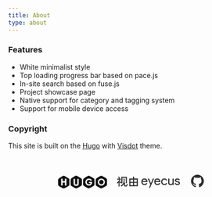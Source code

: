 ```yaml
---
title: About
type: about
---
```

### Features

- White minimalist style
- Top loading progress bar based on pace.js
- In-site search based on fuse.js
- Project showcase page
- Native support for category and tagging system
- Support for mobile device access

### Copyright
This site is built on the [Hugo](https://gohugo.io) with [Visdot](https://github.com/leejiawang/hugo-theme-visdot) theme.

<div align="center" style="padding-top: 35px;">
<span style="margin-right: 8px; margin-left: 8px;">
<svg version="1.1" id="Layer_1" xmlns="http://www.w3.org/2000/svg" xmlns:xlink="http://www.w3.org/1999/xlink" x="0px" y="0px" width="100px" viewBox="0 0 1000 261" enable-background="new 0 0 1000 261" xml:space="preserve"> <image id="image0" width="1000" height="261" x="0" y="0" href="data:image/png;base64,iVBORw0KGgoAAAANSUhEUgAAA+gAAAEFCAQAAADa7wUaAAAABGdBTUEAALGPC/xhBQAAAAJiS0dE
AP+Hj8y/AAAAB3RJTUUH4wsIFzIPisYmZwAAMDlJREFUeNrtnX+MXNd137+mxX+IAlwcpJCLLOQh
JnHJCqyHKCQLTNwdEtIfUyjWriUYEuTSw7jUP7VAUrIhx1W1WkG1raYSSdAFAgsK13IEC4KUXaoC
BoEJaTZuCMpEoXEJl6qLAdfKGokB43aJBvqHMNI/Zpec3Z3dnbk/z33v+wkC/5Dvm/P2vXe/555z
7rmf+EcQUhykjhrGMAFgDLWb/3UbwDJ+hkV0TCe1jYQQEoJPUNBJEZBJTKDeJ+Fb0cZ5tCnsRUZW
3bkaxgB0sAxg0SymtouQkBRQ0PvWaEB95b9cRgera7RF005tI/GHTOIBTGJs5IGLmMcZTvFFQiqo
47Oo3fzuN7KIDn6GNueAIiNjqKGCCoDP9s0MC+gpQYEduwIJ+ohrtAV+1LkjY2jiOCpOF2njB2Y2
9Z0QV2QSE5gc6V2Yx3nMm+XUlhN/SA11TKA2xHvQRgcLaBft+RdC0GUSX8GkxcBlzOMHlPUckTGc
wHGLdfkgFjFDUc8VqeD4iFLezzx+YOZT3wNxxTpO18Z5zBZH1jMXdKmg6TytL+JMkR5pGZBnvYn5
Kos4StcuN6SOr6DpfBk6dBkjFRxH03E2KIxbl7GgSwXTHj7mHss4g9MU9RyQOs45htk3Yx4ni5td
KxpSwbktcuWjQlHPEKlj2ts7sIiZ/FMwmQq6jOGUNzFfhaKuniDPfS0zfAf0I2OYxgnvl+3gJKM0
ueBVzFdZxow5nfrOXMhS0OUEpj0HXFehn64YaeJUoOfezyJOFiP8VlSCvgdtHGWURjtSwSmrqqlh
yPr7z07QpYZzQ1ay29LGSe5R1obUcMq7P745fAeUEuU9OI0ZRmn0Iv4raNaT7feflaAHCrQNYhYn
+UlrQcZwAtPRf5bTujIiJFxWyT70WlQCVtCsJ0sNyEjQZRKnIj1KAFjGGfNs6nsm0Z97P5zWFREw
0TYY7ntQRtBA+yAy1IBMBN1zReuw8JNOTPRPeCMslFKA1HEqcKJtMMyoq0HCB9oHkVlGPQtBlzSP
sgc/6WRIyufezyxm+A6kImKgfTBMvSQnYqB9EBll1NULeuJH2YNbmaKTbE02mAyDb8UgeqB9EEy9
JCRRdHY9mWTUVQt6ct/8Fss4ye1ssYhY/DgKTMBERoUzv0pmoddikKgcdjBZOPWKBV2Fb94Ps6lR
iLTb3A4mYCKhoHpiIxmFXotAwnLYzVDv1ikV9Mi7joeH2dSgKAmvbQ0TMMERLdUTG8kk9Jo7imcC
1W6dQkFXGnBdJYvAS46oCq9tDRMwAVEVaB8EZ4DAZDATqHXr1Am6wjDLRtQHXvJD/TS+HtV+eq6o
DLQPgjNAMLJQALVunSpBVxxm2QgndG/IGM5lMY2vR62fniNeT7iPAWcA72SlACrLZBUJuujNm20G
d6h6QF3x4yhwQ5MnMlmXrYc1Nd7IINA+CGVlskoEPbuA6yqc0J2IcNROeBT66XmR2bpsLTx02QvS
xHSWCgCoWtgpEHRFu83t4HY2K5QXP47GPE5q8tPzIdN12Vp46LITavc0DY+ahV1yQc864HoLTugj
IpM4V4Dnfguu1CzINNA+iDZm6NaPToHcehWRuqSCXgDPrB/uTx6SrEOsW8Ha5xEo2NcPMKM+Mqqb
SNmQPKOeTNALEWpbD0NvQyDPFu6595P8k86BAq3L1sI4zdAU0KHrkTSjnkjQCxRqWw83s2xBtsWP
o6GoSEYjhVuXrYVu/bYU1qHrkTCjnkDQs2keYQ/3Jw8g++LHUWAvuU0o7LpsLSyU3YKCO3Q9EmXU
owu65Lfb3AalfYTSUZDix1HgpL6Ogq/L1sNC2QGUxKHrkSD9FlXQlZ1xHRoVVY8aKNVHvBbGam5S
QpeOhbJrKJlD1yNy+i2aoJcq4HqL0pdIlfIj7oexGpTOle+HyZcVSunQAZEz6pEEvRRZk80osZde
4OLHUSh1rKakrnw/pU++lNih6xFtBogg6CUOuK5SSi+9BMWPo1DSWE1p12XrKW1GnQ7dClFmgMCC
Xsjd5naUzEuXchQ/jkbJYjWlX5etp4TbGenQrSH4GxBU0BlwXUdJOklxIt+U0uxRZnxmIGp6fseA
88AAAr8BwQSdH/RACl8ixQDbtpSg9ZAwPrM5paio4DywBQHfgECCLvygN6fAHb9LXfw4CgUOvpak
G6AbBa+oYKB9WwK9AQEEnYGWISjgKo3FjyNRyOAr43IjUFCnjvP/0AR4AzwLeul3HY9CgT5oFj9a
UbBCSWFcbjQK59RJBdMMtI+A9zfAq6Az4DoiBfmgGWR1oCDbmVgAa0mBEnBCh84Grxl1b4Je2DOu
Q5P5Ko1BVmeyL5Tkt+9IARJwdOqd8JZR9yLoDLg6ku0qjcUvnsh2ncZv3xMZd/2nU+8FLylYD4JO
38wL2TUdYfGLZzKsfGag3SOZRmqEgXZfeEjBOgo6fTOPZNR0hMWPgcioUJKB9gBkFqnhYs47jhl1
J0FnwNU7WWTTZBLn+NwDkUXffzp0AcliDuBiLiAOsTprQWfANRiqs2lcl0WgjRnNhZLczRIc9U2i
hYH2sFjG6qwEnf55YNRm0+RZFkBFQqlbR4cuEss4o7WqhoH2KFhl1C0Enf55FNR1fJYazjEmExGF
XQqYZIuKwqoaBtqjMrIKjCjo9M+joqjuWbg2T4Eit07GcI5TeXRUpV/o0CVgJBUYQdC54zQJCraz
yRjm6MYlQ0WXAqlhjmHWRKjIqNOhS8jQGfWhBZ15k2QkrnvmVK6AxG4d02yJSZ5R5yyQmCETcEMK
upxiEVxSkjWIlTrmOJUrIOEOZTmBU6lvnyR9A+jQaaCDo9ttaBxC0FkMpYQETUekiXOpb5vcJEnl
u5zj+VlqmMfRBG8A62f0cHLrdfq2gs4mIopYxFTMlhOUc3VEfgMo5+rgG1B2tnTqdmw9VpoMuCqi
gg/kRKwfo5wrpIL3pBnv5ziZq4NvQNmZxHsyttk/3HKFzsy5SmbN0fA/IpOYS32jZBOOximS5Pev
llhvAOVcJ8s4NDhOs4Wg82GqJXgmTWp4j5EZxUSY0BmhUU2MN4AKoJdNJH1TQad3rpoODoWTdBnD
Ncq5cgJP6FLHe6lv0RvdDf9NNbVJHgj9BhTFoWut+8+N1AZ5YhkHNnYn2ETQC/Mwi0vbHAp1afmA
uxoyYCrcJiap4INsXbougGv4CB0YXMNHAGCW1tzdOABgAsAe7MF+CPKU+ICSnmnKrQXgOq7iH3AV
wPsAgP9nbvTdlwAAfhfjAO7CbuxDvhI/YFk3UNAzfZhlI1AunbGZTNg0j+ZOhi5dF0Cn939r5Xuo
+x1HDTVMYA/ykvYDYd6AzBy6FoAlfIireN+Yke91J/ZiH/biHuQn7RuWdQMEPWL+9En80nLk53E8
qGVn8BPLkZ/Gi0Et62fG/5lshQq1Fp1AiZesXLreevxtvGt+7uXe78QUJrAnE1lfxIEgb0AuDl0L
1/EuLpkrXu5a8Dncm9mafZ0GbBB0GcN70R7mp8yv7QbKg3gzqGUPmbcsLbsdfx/UsrUc8ts/jtnz
zDhtTvq+ZDYuXW9NPmve8X9p2YXDaKIG/ev1eTPl/e5zcOhaWMIFXBh9RT7E/e/HfbgXucj6Gg3Y
KOgxHyYF3ZVl7PHpoWfxKZN+/Lt0H2TQs7uLazgTQsrX/TXux3H1q3XPtRTqHbreqvytEFK+5u+w
H03sy0DU10Rp1gl65IdJQXfHo4eu/lMmG1k0e3xeTr1L1wUwi9nR8+S2yDiaaELvWt2rU6/coWth
CWf9BNiH+mvsRBOHsVu5rPeF3dcIevSHSUH3gTcPPZvMGenn5DCnMA2H1PBB6tvZgi4MzpjXUvy0
PIrjEKWi7jHxInr7trdwCd8LvS4fhDQwhXHVor5ndQPbWkGP/TAp6D7wtEaLvlVxn/nQys69uBrU
rm+Z79gNlGHPIvaLxxWavKf23PuEYr6KHMSM0gD8Hj/npUsF11LfykBauIDZFGK+iuzH44pF/eaO
p75e7lJR65uRrajIs16uw6efJ2O++nnJpFI57+Iyps3daeUcMBfNfTiCywMa1aTG17ercQ5oYRpf
Ni+llHPAXDGP4Sxe39CmRgdNqfT+Tf/hLBofJhmG45s36x8WaSrOnJGt8bWFU+Op5110cSa9mK9i
Lpq7Ma1O1JvuMwAgdXWtXlt4GV82z6UV81VMyzyCWbRUivqKet8UdKmoe5hkWMY8FDLRncuXiky6
X0SlS9fFgvk9cza1GWsxr5m7MadM0k94uIauOaCF13HWPKZDzFcxb5h/g0sKJX3Fpbu1Qtf1MMlo
fMVtuEwqnMzJ8Dg+fwD+1vm+6OIyHjBfTW3GYMw3UMcFRaLu/AZITVXCpYVL5hGjTzgBmOfwlMLg
exO4Kehcn2eO6xpN22RORmPSNeQqdWU7HLqYM3f76f4WBrNk7sMZNZJekZrjFfTMAS28jufNc6nN
2BxzxTyibp3+FeDWCl3PwyR2OHjoUlHlmxMbJh3H+1jj++MyjphvpDZie8xZRet0pyco3kornWnh
qnnEXExtxnaY5/A8Xk9tRR81qd0S9GZqa4gjLmu0ZmrjiTMTLoMVTedAF2+hrn9C72GWzH1K8umT
TqObqc1foYVZ82RqI4bDXMQRvKRonV5fEXSZZP/uAjBpPVLX6ozYUHca3Uxt/k26mDUPmY9TmzEK
5hs4oUDSK6tbl6zQEaN9HU+ZN1IbMTzmhnkSF9RI+gOrK/QHUltCPGC5RpMaC+IKgNt0rsWl6+KE
eT61EaNj3kFdwVa2uu1AFXNACy/jSLy2rr4wL+GsEkmvA7cBcM+/EQ3UI48juqhg0W6gVJQUxF3G
iVxC7esxS7hb3kTaju8V65HpHboWruYSal+PackSVJzNJvUdgNQZcC8Etms0xmeKQd165GRq0wEA
l/PJnA/GPISFpKt0+zqKekKrAaCFC7nKOQCYK3hARYFcZQfSP0zii5rVqHpqs0liNLh0l1HPK3M+
CPNVzCaU9IrdsOQRmhbmzEtJLXDG3MARBZJe2QHH+liiiNroQ6Se2mjiiXzXZwWRcwAwzyeU9Irl
uHoie3u0MGdeTmqBF1RI+gRX6EXisxZj6qmNJmlR4NIVRs6BxJJuR8olXUHkHNAh6Tuc+wsRPYxZ
jLFxAkiRqCf+/ULJOZBS0i1n83oKWwEUSs4BBZJe2aGkvpX4YMxiTCW10SQxaV26Lr5YLDkHEkr6
2OhDZCzZHNDChSLJOZBc0is7OKEXiFqkMaRI1BL+dhdHzFLqP0AIzPOJK96Hp5bod1u4mnsp3CDM
DXw73b70HQy5lhmnZiSkGFSS/XIXZ/LeqLYV5qvoZCHptUS/u5TzRrWtMFfwVCpJ38E96KWmktoA
kpaEJXFdLGg76dwv5iGoOst7E8aS/Orr+Pexfkp2ygqxftFcwVwaSb8txY8SQpQwluyXr4U961zG
UcNuHN7wDzowuI4OTITcfR3/M2nvuGFIEaNt4dvmRrjLi2AvxrEX4xgHsNrFrbWi6JcAXMbPzUfh
LDAvy14k6B53G3Oopaae2gCSmFqi3+2GamcjuzCFw5jAdm1YuwJ0cA0L6ITK45uP5QROK5f0sei/
2MJsmJ7tshN34V7cg8FS2ljzry0BlnAZfxVG2M2T8qMQ192a2xhyJ4REpovpEOtjeRRN7BlSQKsr
//91dAWYw4J5x79F5h2ZwJRySY/N1RAnqkkDUxgfYU3c+18eQ0uAC3gzgKw/hd2x1+gMuRNSZj6d
4De7WDCv+b2kjOM4pmB3OEpP1qfkNDp4yXeZnvmG1FQLej3y772Ob/q9oAiauBe2Ae4GgAbulet4
1XjNe5uPZNbaKkso6ISUmUqC3zR+s+cyjhlMOItmb8VeE4O3PR/hehR/6/V6OdPCWZ/Zc7kDx7HP
g2g2AOyWx/02ujFvyL3+rjYMFHRCSEy6eM7n5eQVD2J+iyqqEGli1qOo3+HzfrOmhUv+IiAi+Bru
8bgCbgCATOGsx5X6N0dKAzhDQSekGIylNmBIOv5y1fIoZuD/DPIqgKZ8AWd8JAbkaTQ925cxxpsz
J8cwFUAqe6J+BE/5yakbEzfsTkEnpBjUUhswFF2c8HMh2YVXES47XUUVMzKFI27Fe57jB3nTgqe+
A3IHXghYcNYLv1/w08fOvCFTgewcAAWdEBKLLmb9bBGT+yNsB6uiipqcsI8oyJsBXY78WPITyg60
Nl9LA5C7PK3Tvx2v2n1HnJ8hhBAYP5lpeTra7u4qTsvTVjbukp9Szvvwsj6XnfJiBDkHgAYexp+J
h18yV3A1gr0AuEInhMSiizM+LhN53VtFU2rmoRFtPIhXKeZruOTeTEYE/xUPR7S5Acg+D6H3/+Sl
En8IuEInhMTBeCkyix/GrqImb45k4+OU83W08D3XS8h+/EVUOQd6O9RfdL2IMbgUx1wKOiEkBh7W
58nC2CNJujyN45TzdVwyjgfVyH68EL83OoAG9rlLOr4X57AWCjohJAY+1udt3JVIKoeWdHkTTcr5
OpzX58nkHPAi6bHW6BR0Qkh4unjb9RLyJqIdgDmAKmryyjYWshBuMI7r86RyDvhZpUdZo1PQCSER
cK1vV7AFrIoJeXwLC+9MGEHQTAtzLsNlZ2I5B3qS/ozLBYyJUetOQSeEhGfBbbg8nVzOAaCK43Jw
Ewvvx3ncldpAlSw51re/mlzOAaCBe+SY0xVmw6/RKeiEkNB08YrLcDmoJi9dxemBFsbbGZ8bruvz
F7E79S2s0MCU7Lcfbq7gemgTKeiEkNAYxyM5NImlbMyksxBuK1z6w8mXYu3gHooGviU7HcbPhV6j
U9AJIaH5octgeSVpMdx6qpiQ+/us26Ugu6+ZC/ZDRdBUJOcA8DC+az/YvBHaPAo6ISQsTgF3uV/d
8SZV3CyPknG08aAy+zTRwo8dRn9XmZwDwD6ndrCBC+Mo6ISQsFxzOrHsGYVyKb3+7nIQbRbCbcl1
+4I4+RLGU5s/gAaOOIx+K2zQnYJOCAmLww50eVpVuH2VKpoyzgavQ/Cuw1ht4fZVdssTtkMda0m2
hYezEEJC0nWc1HVKZhV/m9qEDGjZ90dz2/UdlAYgs9atcq6GdFO4QieEBMX83Hak3cGlRA+2AXcR
3KN0fQ4ADXzNeqxDkeD25LtCv5zaAELIELjsQta6PifDYd+//GuK5RwA7hGxXKNfQCvcvWUq6OYt
vJXaBkLIEFj3iNuqzSrJAvtl1z2pTd+GBpqwOifd3JCA7WUYcieEhKOLjvXYf8v1eda08L7dQMcW
q3G413pkwOgyBZ0QEhCzZDdODqqsbycjYF04dlh5wB0AIF+yHBhwLzoFnRASDvtDWaa4Ps8cywy6
7FfTvX0rGtZr9PfD7UWnoBNCwtGxHjmV2nTiyIeW4+7LYX0OYNyur7vb2fBbQ0EnhITjmt0wuTO1
4cQZ29CyfXY6Lg1rp9MyDbU9FHRCSCjsS+IOM+CeOS38ymaY3JHa8BGwdT1sYxfbQkEnhATDtiQO
E6ktJ65YhpY1N5RZj22v+WBlcRR0Qog+aqkNII7Y7rb+XGrDR0H2Ww1jyJ0Qkh2WNe6i8ZQtMhq2
q9B9qQ0fgYaltb8KVedOQSeEaOMOZtCz5x9sBkluvQf22gwKV+dOQSeEhKJjOW5PasOJM3Yr9L0Z
ZdABdS1qM+3lTgjJANuVSDhB/4+2G+k8cBh/nOy3cyGHljKKoaATQrQRTtBnrevunRGUStDtiuLu
Sm32qFieuhboVHSG3AkhoeikNoAkI9hea1XYynKgE9co6ISQUAQ8KJIUkvz2N6jaZkdBJ4QQooP8
BF0VFHRCCIlBJ7UBpOhQ0AkhJAZMQJDAUNAJISQG7E9PAkNBJ4RoI+CJ0YQUFwo6IUQbndQGkEQk
6xJQDCjohBBCdJCfoL+f2oB+KOiEEG10UhtAnLE6tiQ7bE9NC9TiloJOCAmFbRnYdXRTm04csZOs
y6nNHhXLk9MCHRJLQSeEKCNdv3WSGG7tc4KCTggJhf3p1p3UphNH7NagH1oHsdNwKbUBa8n2tDW5
PeTVza9T3x8hBaBmPTLdIafhsHdvcuSf2AwyJrM/ktURNBLsJjMVdHkQTwU8aO+yvGDeSn2PhIyG
1EwntQ3rsC/9WcDXUxvvnVpqA6JimyUOdLBoEFq4ajXud0PdY74h95Dn5mZ3Ji8hAMZSG7CBmvXI
d1kWlzm2zpyqbWDbYa5YDQt2BE2+gk4IKSzmY3aLyx3LwPKljLLotsWbgWrcKeiEkICI/VpkIbXt
3rkjtQFRadjtRDcfpTZ8BC5Yjgu2R5+CTggJRdXhQJK5wgXd96Q2IDK2zpytTMamhTnLkQy5E0Iy
pGY70FxMbTpx5HOW436cSdB9ydywGRauxp2CTggJicuRobbrH5XIrtQWRMcyU2yuZNFexn59/rlw
dfwUdEJIOFxWI8UKuguqqU2Ifsu2T38uhzW6sbUx4C4qCjohaynUujA9ctB2pLlYqEr3cpXEAUDD
Nuhu3kht+hDYzxPBatwp6CQ//k9qA8gIVDHlMPrtAq3Ry1YSBwD3Wo/U7la3YNl6TCTUSWtAtp3i
SHkxv82sOWTZcciim+el6dmatuvbY37PcmDN853kgP1a9C1Mqe4Yd8nylDXg3pD3RUEnhIREZNzh
9LQ5zy1gXfPYf27/d/B6H5kg++16qRkjc4BaSW/he9ZjbWv/h4Ihd5IKl1BsSBjS94tb0P2MsqB7
x3qkS71/rjRwn+1Q83Jq4zelhTnr9XnQDDoFnZB1mN/ajZNg3Z+y5wv2Q80SZhVJehev2A0s4aa1
HvZZdOCs0lr36/bOhn2J6HBQ0AkhYdnj0AAW5vnU5vexYD62/RuUb9NaD9lvO9K0rHulh6SFsw6j
HwybRqCgE9JPkTZKaaGKptP4aSVr9C5esh57OLXxiXAIugP4pro1eguX7HsYys6wAXcKOiFr+TC1
AYXEIegOmNdwLfUNAAAWzM+tx5Yxg97DIehuDGaVSfp185zD6OCV+xR0kgr7bNIvAlrFFXoIxDF3
+ICCNXoXjzuMrqU2Px3iIGLmDVxVJOktPOU0PnghMAWdpMJ+G89vAlplfyTIPw1oVe5U8YTLcPNx
8rB7F9PW+XPInUltT0vDTcbMk2o6u7cw63K4q+wP2VKmBwWdkH7snYU/TG26amouhXGAeQ0LCSW9
iwXzmsP4w2UtiQMAjNsXxgEAjuD11LcAoIULji1pm+H31VPQCennJ6kNKChVHHe7gPmqwx5wV4z5
qtN4pxqC7Gm4FUWaG3gqedi9havGviQSgEjogjiAgk7SYZ9VfSegVWwrEwr3/OERXE5i+WXUXYbL
rlL2ce9nn9sZ4OajxJLewlXzpOM1vhaj7x0FnZA+bNvKAPid1LZrR552G28+Rj2BpHdx1D57DgD4
aqkD7gDQwNfcLmCuJJR0D3IugntimEpBJ/kR7iQml/r5KB9sxrjuRkcSSe/iiMNmtR7lDrj3uMdt
jb4i6Sly6T5W55HW5xR0khDrZqnhwuIh6+cJxLJx6i3Mx6jjQrTyuC6O2LcRWbnnO0sfcAeABv6D
6yXMFRzB65HX6S3Muct5rPU5BZ1kiENYfDtcsvMMuW9HFRNute4AYD4296ETRdIvo+4q5wCeKH3A
vcc+x1p3AOaGeSTqvvQWnvdySMx3Y50bR0En6fi89cjZQBa59In7TCCbikQVp31cxjwU/MiWLi6g
7nDs6y3K2yNuLQ18y8dlzJORuse18DK+7MGhgxyEsxs7LBR0kg77Ne3bgSwKdV2ySk3u93EZ8zwe
wOVgot7FgrnPsRQOgHshYKHY7dIz7hbmDXwZLwcW9RYumMccDknt5/F457pT0Ek6rNe0JkxZnLEP
5vPw1CGp4hk/FzI/N3djLoikdzHtuO/8Fk0G3G/SwOOy08eFjDGPBVyn99bmTrvObyHHwveHuwUF
naTDJUg9G8Ce/5Lo71AuRP7U16XMN7yXyHXxFv6lU1e4/lt1LgIsGA1819elzBt4ANPeRb2F13HW
29ocIuEPZOmHgk7S4XJgx78LYM9/dhgb/NiFwlDFlL/e5mbJ3IcjnkS9i8uYNg/5CLUDgIxjguvz
dezzE3YHAHPDPIcvexT1npg/Ynw6CdHK4XrcFvPHCPGF+a3Muu9rXsO3nKrnWeM+PFWcw93+Lmcu
4j45iCdQc5DPLoBZ87zX+zxHOd9AA5AL5oavyxmD50TwIKZ617amhSXM+iiB60eOxSuH60FBJwmR
vca6rtwclaZHU4z5jtN4tpUZBZFXvGWpAQDmIi7KOJr4AmRkGQ0h5pBHuf98IA18F+6NWvowBi/j
ZTmIq9iH0WW9het4F2/5CrLfQu6IG24HKOgkLZ932ij2r/HX3iz5F47j3c77LhtVQO43nnvymyU8
j+flIKYwMbSsd2HwQ3PW9w3KLsxwfb4J++SYl93dazAXcRGQg7iAu7B7CCFtAbiK93HJ5UjULXkh
tpxT0ElaDsLhwzY/kZfcztm+yRfNr12Gyye9/lXKQBWn5V1f2ep+Vib2cUzgMCaATWW1C4O3Mefc
2HUw5ynnm9IA5JK5EuLSK09/J/ZiHHdhUORsCUv4Oyzhff9r8n7kxZjV7atQ0ElKHNe15kkRD5n0
Lzpvg2O37tGpou0zk74Ws4TX8Bogu1DDHhzGbtRW/tE1fIRr6CCIO9FDnma4fUsagDzgL5O+HnMD
V3Clv1hOBAgr4GuRY9gXf31OQSdpce6uZo6KcVylu8t5zoK+mPC3Rd40D4X9CfMxLuIiPG1DG/K2
Dma1+7xz09WJSQOv4pF4PxdTzAFpxM+e9+C2tXLTTm2AOG/3Mk/iiw7DP+WlSU2+gv7LhL9dRa14
ndRkF17NSM6B5US/u1teTH3rYZD9MXvDrYWCTtLyx+6XMHO4DTYbTi7iNrfceQ+5HY5HQyZkOemv
V9EsnKS3s5LzdDSwr4iSLjtTFMOtsgOd1H8AkpBOagPgp7P3b80fYN+IZ6U9Zv7A07ltWtbnixZj
OoltrqIpBdohIG+mdO5M22LQQjJzG9gnx5L9ehBkJ15NJ+fAjsQeOvFJe9QBZjm1yT6C7iv38qH5
I9yGx4aQ9V/gMfMJjxtnvh7qbzPiX2DRYpDNGL9U8WpRJF3+1Km5TRqWE/52A1NFknTZiVfxcEoL
WBRXdtqoJ7bgu/B21Ir5LV7Gy4B8Er+Pfdh4YMqHuGrfymYwcruSg1OXbQaZRQXZgipelSO+u3TF
R57GVFI5X7Ya1Uloca/eHf53pacgvZxj+TYsJJ/QiS8WLcZ0kj//z7j0ixuM+S0+dGpZMwrejptw
pGM5Lr1LVwhJl0eT17Z3bAaZdmKXriCSrkDOgQ5D7kXCpmL5Z6mNBpD3mVTN1Aas0Ik8zi9VvCqP
pjbCHjmooDPcouW4TmK7G5jKvTxO7lAg52BRXLFoRxrjm4P5niYuf5LagpvYumbpiqLWUsVMrhXv
clDFVjXbN6Cd2vDcK95lP/5Mg5yjQ0EvEoujDzGLCsqicl6jfzu1ATdpRx7nnyqa/s5Kj4cSObd/
khpcugb2yY9kZ2ozbJBjKTeqreGXO8yyigmduLNoVeWsY0I/6KvWPS6K1ue2Tx9mGfOpjb9JFVPy
puxKbcYoqJHzZdOxHNlObToAoIGHcV72pzZjVOSZVF3hBtDZAS2Pk7jSthx3PrXhAIC/TG3A6Mgn
Fa3P5x3G6ngDelTxINpyZ2ozhkXuVyLnDvO4IpeugRdy2sYmO+X7uEeNnMO0d0BHwIW4Y/kczbyO
wkj5b6ktGBl/h7e64/IVz6c2fh134XweBXLyNE4rkXM3t0yPS9fAlLyYR+hdGjiPY3rkHO1e69f5
1HYQL8xbj5xNbToA4P68wu5yTNEZ6Itm3n6wohXaKlXMyJupjdgOeSX5RrV+5hON9U0DT+C8/lZD
8ky6ju2bcB7YofJzJqMz79D17QepjV/hL+X21CYMi9yO76e2oY95x/Fa3oBbVFGTn4qXxsAhkHH5
KSY0yblL10ezrMSpX6WBp+UZvet0OSg/0hRqX6G9ejiLnoALscXhGZqOmjoKTUHsnCw94zbczCss
ja3iLpwWlfsf5FG0cZciOXd3ybS5dA3M4Lxok0wAslNexNN4WJ2cd0xnVdDnU9tCHFk2s07jHQXB
G5+Rv0ltwjDI3yhp99qjbVvh3sdM6psYSBUT8lNd+XQZlzcVNJFZi1PKBQBMW+EG5gYel+/rqnuX
YziPJ9SJObDiku0AFAZcyKjMug1XtEI7KOdSm7Adck5R9hzwI8ZKSiM3UMVdmJEfa6l7l8fRxoPK
5NzPG6DFqe+ngWN4QZ4RBQcOANKQHynaoraWFQ1fPQ9d48Mkw+P+/PSs0Jq6JV3OqWn22qNtdWjm
OsyyojdgPVXci/PyioynNUMelZ/iuDoxBxZ9xFjNrBqnfi0NzOAvUou6NORHeFxhoH2VlRqKT/zj
qsHvJTii4VPm13YD5UGErYF9yLxladnt+Puglg1i1hx1v0iSN2Az3jF/lNqEwaiTc+CQD0EHALmG
Suqb2ZIuFjBtllL8tNyP49ijUMwB4Khjwm31Hif9nXsYgBYuYdZ8FP+HpYEj2K1Wynvs6aXdbgl6
He9FN4KC7oc9HnKoad6AzfmF+eepTdiI/G9VuXPAkzO3cne6J/QeXSzglbjnssmjOA5RKuZAxxzw
dqeanPpBtLCE2XhPXwQPYgpQLubAaXOy929uCnqSh0lB98GMedbPheQUTkS2fWv2+T5W1QW5Hf8L
KnJ5fSxjj8t2pQ33qH1C79GFwQ/N2fA/JHeiiSlArZgDHiM0gNTwQerb2ZYWgDn8Vei1uhxEE+Pq
pRxYMwv0C3r8FRoF3Z1FHPA1pcsYrmEsqvXb8S3zndQm9JA/UdTm9Raegq0377KCD5S9AZvRBdDB
rHknzOXlTkzhC4rX5avcXJt5uu9nMZ36loaihet4N4ysy0E8iH3Qvy5fpW8W6BP0BPlBCro7U64b
VtZYry/o+gs8kHqdLrfjr9WF2gFg3njvrScncCr1bY1AT9YXMOcrsy67cBgT6lflq3RwyGeEBpAx
vIda6tsamhaAC7iEy+aGh3u/A/fgXowjHykHgLY5dOs/rBX02Cu0WVy3HDmOB4Na9hZsJ4jdUZ0i
jxnUHurC7kHuchTkRTyR+g8wEI+xmTX3O4fJ1Lc2Ml0AC+jgf6BjPra453HcgX+FGiaQh5D3WMYh
6xPWNv9b5BB2X08L13EVl/Fz/N2o0i6CvbgTe7Nak99iXdJtjaCrXKGRzfHunwOAfKDSQ08SfFca
aAcCTeZAdmu09fTW7NfRgcE1rAZkjfkYkF19NRA17AZwGMB+CHKS8Vt4TrisklmUZi0tAFdxHZcB
LOFXvf/SGADo2/j2OQDj+GfYh93IUcZvsa6CYp2gZ+qfl5NAU7rCTPoqUUVdsZgDwSZzAJAa3lP6
BtjSXfnXHGV7Mzxnz/tRuDnThdbNf5ezdA9iwyywUdDz9s/LRLApXfWEPosXQufUZS+eUj6hBZRz
QN0WRrKRoGkoqkAWDHDpNgi68umcrBJ0SleeRzN4G39ufhLgvj+PSTTVbU5bT2A5BwBpQnW/vpIT
vKpExvCB8jZDZWfgOzBA0JlJz4CA4bYeWUzov8A7+O+46rpil0/iIP4Q9yvr0L4ZEeQcyOQNKCdR
ikS5sFPNJgowUND5MSsnzgc9iXPZfNAGH+ISfoPf4CcA/u/W2yHlk/h9AJ/H7+Az+EwmMr5KJDkH
OAso5aQ5HeeHKOlq2XQW2ETQ+TErJtqUzg9aGcuY8tcVbBikiVN8AxSxjKM++05sh9Qwx8C7Mrac
BTYVdEq6SpZxMt4KDZAazrE4RgkdTPno2T8adOoU0cbR2G8Ay+OU0cbUVluVd2z+j8wsErbzIANY
xKGYcg6YDg75OJqRODNjDsSXc8B0cACd1DdPsIyT5lD8N8AscwZQwzKOmm06j+zY6h+aWUxhy+Ek
IvM4EKaVyFaYZTOFk3wLktLGAV8H8IyOWTQHcDr1n6DkzONArMz5esyymcJM6j8AwWns2X45t0XI
vQezKCqInDtbj9RwKotzuIrHImbiRmUGI3Wc4zyQhDZm4lZODILPPynzODlcdGbHdv8D08EBhlwS
cxp7Uso5YDrmENfp0VnGDA5okHPAtHGA67ToLOKo8Xg8qj2mDcZp0tDGITN09cy2K/QeWW1hKhZD
+2bhkTFMKzy6pajM4mSIw1dckArOMVITiWWcSZdoGYzUcYolchFZxMnRlnJDCjogYzilvB1m8ejg
pAbvvB8G36OQoJ55WBh8jcJpzGhz53pwK2MkljEzet3E0IIOAFLHNCfzSCjJnQ5CJnGKU3owFLpx
65FncZyTejAUReUGIWM4genUVhSaZZzBaRuHbiRBB+ifRcH6ccZDOKWHQLEbtxZG7AKhogRue6SC
UzyXMxCzmLF16EYWdPpnwXF4nDGRCqY5pXskAzduLYzYeSYbd64HM+oBaOOky+ZkC0EH6J8Fw/Fx
xoaftDcUlsANgzQxzfSLBxSWwA2DnMA0I3We8JBssxR0gJO5dxZxNIdg23qYhHFGcQnc9jBi5wG1
JXDbw70vXvAUnXEQdICTuTesKhq1wE/agQxK4LaHETsHlJfADQO3MzrhMdnmKOj0z70wk1fudBD8
pC3ILGe6NdzOZkEmJXDDwOdvidfojLOgA5zMnSiAf74KP+kRyK4EbhiYUR2BQrlzPfj8R8T77O9F
0AFO5lYUyD9fRbidbRgyLYHbHqZfhiLTErjt4fMfmiCzvzdBB+ifjUQB/fMe3KG8DVmXwA0Duwlu
Q8YlcMPAiO22jNzSdVi8Cjr9syEpZLi1H+5Q3oRClMANA7sJbkKBUmxbwee/KUELoD0LOkD/bFsK
G25dC3cor6OwMZnByBhOMP2yhgKm2LZCmH5bT/ClXABBB5hR35TMGse4wR0QNyl8TGYw3M52k5K5
cz2YfltDhB6ggQQdYEZ9A5k2jnGDUzpKE5MZDBtQFbcEbhhYUQEg2lIuoKDTP+sj68YxrpQ6XlP4
ErhhKHUDqoKXwA1DyTPqEStnggo6QP8MQCEax7hSynhNaUrgtqek5bIlKYEbBilnRj1yqiW4oAMl
98/4Sa9QsnhNKXOmW1OyctmSlcBtT8lmgCSVM1EEHSipf8ZPeh0lideUtARuGEri3NOd24QSbWhN
kmqJJuil88/4SW9C4af0UpfADYMU27mnO7cNJdjQmiwuG1HQAa7QCFDoHcosgRuKAjv3dOeGoMAz
QOK4bGRBB7hCI0Aht7OxBG4kChh8pTs3AlLBdOGcumAtXYclgaAX2j8rVeMYVwq0Q5kJFisKtJ2N
7pwFhXLqVGxNTiLoQCH9s1I2jnGlAFM6EywOFKKbIN05BwowAyiaA5IJOlAo/0yFd5Ynme9QZoLF
may3s6mZyvMle6cuQkvXYUkq6EBBKh7ZOMaRTKd05ky9kWk3Qbpznsi2pkbZHJBc0LPPqLNxjCcy
K5ZkztQ7mXUTVDaV5092NTUK5wAFgg5km1Fn4xjPSB47lJkzDUQ229kUTuXFIJuMutI5QImgA9n5
Z0ofaO6on9KZMw2M+l4V/PKDkkFGXfHpeYoEHcjGP1P8QIuA4mJJ5kyjoLayhu5cFFRn1FWfnqdM
0LPwzzipR0Cha8ecaURUzgP88iOiskxSUT37YNQJOqDaP+OkHg1VUzpzpglQNQ/wy0+AqjLJLCqm
VAo6oDKjzsYx0VGxnW0ZJ5kzTYWKeYDuXDKUdKlI3tJ1WNQKOqAq7MpJPRlJQ2/MmSog6TqNJXDJ
SezWZzX3qxZ0Nf4ZG8ckJtGUrj5jVhYSzQN059SQyK3P7g1QLuhAcv+Mk7oKom9n4zE7yoi+nY0l
cMqI7tZnOPdnIOhAMv8sizKI8hBtSme1hFKidRNkCZxKIkZqMn0DMhF0ILp/xtyZSoLvUM4qY1ZG
JHQ3QZbAqSaCW5/xG5CRoEf0z9g4RjEBe/9nlzErJwEbRdONz4KAkZrM34CsBB2IklFn7kw9QXYo
Z5gxKy8BtrPRncsK8R+pKcBCLjtBB4Jm1DPNnJQRrw1iWQKXIV7TL3Tjs8Nzoazqlq7DkqWgA0H8
M5ZCZYcXUWfpY7Z4Sr8wNpMtnjLqhXkDshV0z7nUzDMnZUbq+Iqln76M+aJ8yGVGmjhuGX5fxhnM
8g3IG6nhuPVKvWBzQMaCDgAyhiaOO4bd2vgBxTxvZAyTeAD1od27ZczjfB7NHMkwSAXHUR9B1vkG
FAoZQxNfGdGt6+AM5vMPs/eTuaD3kEk8gEmLtfoi5nGmON4ZkTpqmEBl0w+7jUX8DG3my4uJVFDH
Z1HbIgi7iA4W+AYUE6lgEhPbOvaLaGMB7SLO/IUQ9B7Se5S1of7HbZznR11kZGzDm9Apli9OtkIq
qACo3ZzaO1jGMr/4ciAVVFDDGD7dF71dxC+xjE6x54ECCfoqUkcNY5gA0D+ptwEs42dYRIefNSGE
kKLx/wGNpxHJic67nQAAACV0RVh0ZGF0ZTpjcmVhdGUAMjAxOS0xMS0wOFQxNTo1MDoxNSswODow
ML/VwK8AAAAldEVYdGRhdGU6bW9kaWZ5ADIwMTktMTEtMDhUMTU6NTA6MTUrMDg6MDDOiHgTAAAA
AElFTkSuQmCC" /></svg></span>
<span style="margin-right: 8px; margin-left: 8px;">
<svg version="1.1" id="Layer_1" xmlns="http://www.w3.org/2000/svg" xmlns:xlink="http://www.w3.org/1999/xlink" x="0px" y="0px" width="130px" viewBox="0 0 948 200" enable-background="new 0 0 948 200" xml:space="preserve"> <image id="image0" width="948" height="200" x="0" y="0" href="data:image/png;base64,iVBORw0KGgoAAAANSUhEUgAAA7QAAADICAQAAAByxmUCAAAABGdBTUEAALGPC/xhBQAAACBjSFJN
AAB6JgAAgIQAAPoAAACA6AAAdTAAAOpgAAA6mAAAF3CculE8AAAAAmJLR0QA/4ePzL8AAAAHdElN
RQfjDAgEBg+drBSpAAA5t0lEQVR42u2deaBN1RfHv8/zyFAkUyohkjGxUKGSVJQMzROqn1JRUr8k
aUSpX4WU5qRoEJFSiqLMlnnKkESRQubM7/eH6Q333r3OOXvfc+9769M/vXvW2Xvt7d6zzt57DSnp
UBRFURTFFXnCVkBRFEVRcjJqaBVFURTFIWpoFUVRFMUhamgVRVEUxSFqaBVFURTFIWpoFUVRFMUh
amgVRVEUxSFqaBVFURTFIWpoFUVRFMUhamgVRVEUxSFqaBVFURTFIWpoFUVRFMUhamgVRVEUxSFq
aBVFURTFIWpoFUVRFMUhamgVRVEUxSFqaBVFURTFIWpoFUVRFMUheYM2QFfiBB4W9jCU6NDDqIJ9
MQTS8CZPC1tLRVGUnEogQ0s18CDaATSFfwt7IEpU7kVZg8RcqKFVFEVxhO+tYypPr2IB2gEARoQ9
DCUGa4wSW8NWUVEUJefiy9BSKeqL5bjn6Ad16KGwB6IoiqIoiYhnQ0sn0FNYiYezbDq/QOXDHoqi
KIqiJB6ezmgpDV3xEIpHvDgc5F8NyoPHURIHwp6OmKThR3X7UhRFUbwhNrSUFx3xEE6PKlCH7uf+
vvVIwRNhT4WAslBDqyiKonhCuHVMJ+IXvBLDzAJAPyodQJPVYU+FgPVhK6AoiqIkG9Iz2u1YJJDS
9Z6iKIqiZEJoaHk/WmO7Uawx3RD2gBRFURQlkRB7HfNedBCIvU0Fwx6SoiiKoiQOHsJ7+BNB/qBC
eDPsISmKoihK4uAtjradQOZmOi/sQSmKoihKouDJ0PIKDBKIDQ17UIqiKIqSKHjNDPUgdhllytPj
YQ9LURRFURIDj4aW/8X9ArGn6HSBlKIoiqLkeDznOua3sUwg9mHYA1MURVGURMBP9Z7/CGQa0nVh
D01RFEVRwseHoeXJ+Fog9gYFKiqvKIqiKDkBf4XfOwpkiuKlsAenKIqiKGHja9XJa+gVdDaKdaZB
vNSaphuwFfmdzsVulEYRpz0oiqIouQ6/27vdcAfMyRY/RB1rmt7C48nf+ltGOqfT0+jpsAdFURQl
F+LT0PK/1AMvG8Vq0238niVNdwJ80PFs7HbcvqIoipLr8L1G5H74SyD2KpWypGk8ihW43ZpWFEVR
ciFBNmPvE8gUwPNhD1FRFEVRwiOAoeVPsMQo9DYGhj1ERVEURQmPYLGu9+KHGFc/QB/+OewBKoqi
KEqYBPLj5Yn4KcqlkTiH26qZTQj2GyV2hq2ioihKziVo9qZOmJ/ts6/Ri6eGPbBEho5HKtLj0tVB
HMRxRqnilBYXZzMASMFBbOf4jN4RlA9pSMNB7MV+Nr/GKJahNORFPgB7sZ/3ha2NlRGlIhX5kYoD
2It9zqMrlAhQPuRDXgD7sNf+tyqgoeUF9AWuyvDBJPTi8fGdoCRkHKrEydCmI12QhONFPBE3j+sU
7EYtbIhTb1ag41EDp6MmSuI0FEcRFEJepCId+7GftmEr/sJ6/ImFWIuFrLsD1qG8OBtlURNlcApK
oiiORyrSAOzDAdqBbdiIP7ARi7EaS/jvsLUVjqk6TkM1lEcJlEERFEUa0pAHB7EPe2gLNuEP/IUl
WJk8I0o2qALOQCWcieIog2IoggLIi1QA+7GPtmMT1uFPrMASLOM1wXsLno+4y1FDOwPP8agwpy5p
OA1Fw1YhEwXjtp49RJJkwaYiOA8X43xURvGoQidn+usvWonpmIhpvDFs7ZMfSsV5uBANUAOnCm/Z
TqswFVMxhX8NW/uII8qLergQ9XE2ysUQK5tpRCswBT/iJ06ql9PEhWqiMeqiHs6IcXCa8Ve9j5Zh
Mn7CJP7Df68pwRdW9Bi6YxSe5/kB2kjFyphfPeASnhBYVZMWTyF2yfp3+Q4r/SxCNddjSWB2owKv
D1uJ2FABtEArNI1hYGOzDT9gNEbz5kBaFEUK9hr2PtJ4a5znJhWFDOf+KciP/bwtUC9N0QbN4Leu
dTom4kt8njjmllLRHC1wWSYj6oWd+B4jMJq3WNWpEA7E+H6lIBW73B6O0HHIj1gbtXmxly0lEqLz
0QbNUcXn7XswAcMxyt+/QJa1BTVBJXjdny6IJfgWRehG47ooBXkxzs2XnwrgWhSMqnteHMQnwX76
Su6AquIO3IAygRo5AS3REltoJAbzT75bqYsvsMUgk48W8wVxnJ3CmI1iRge7QqgHn782Ko4OaIuz
AqmZgsZojBdoDN7hMfGbnSgjqo62uAblAzVSCC3QApvpM7zH0y0p1gRDYxpaIC86YoTTyRmB+gZD
Ow9Ng3ZC+XAb7kDdQI3kR3M0x4v0Kd7jmV5vzrqJ9wQa+VJisFjybrweaLjRKIr3DRKT/f70ldwC
1cQDaG+tuaK4HbfTBDzP3/q6/yfsQ2mjVCNq4n635yg340yB1GJ/EQdUGvehI060pGsetERLWoh+
/G7c5ifriAhdcaO15orhTtxJo9GXp1lo7QTBjo2tf4toVMRJBolKwTqg/OiKu3zvjWSlGDqiI43A
c8xebsu6S73WkjrR2eWo3f3YbpRQlKhQKXoN8y2a2SM0wTgaR/W838i70V0k+KDjqcnIvSKpB7w3
THnoESxFd+uP9hp4h2ZTa/dTk21EVeljzLJoZo/QElPpIwpogADsEci4zv/+j1Ei2PHLbViKPtbM
7BGuxiwaTB5azWpoD1hWKDupzto1xQSr07wSFeqEZbjbWfOXYgb1J3OgVVbeEb2YNiOps1BAqA5q
CMR+4e88t3wlFuFZZ06CtTGSPqcznE5O5vEUpBexGNc76+AGLKMn4jeeZISq0wS8G3DLPjrtsJwe
kQrH39C6KnWX12jCdUWrRIQq0ni84rwW8X1YTJd4u4V3Cw9aZOtMG2OQ8IK3RikfvYExvp1UpLTC
ErrHcR9HRtQaS9HVcScpeJLmEMVnRMkHdcYCXOy0i3x4lqZRdYlozlnRphu8M/frilaJBN2KRWgS
l64q4Dt62uM9L4mk7nRaq/kwdDxuEIhtg6fSmERYiDvdaw8gH16lT6mA204oL72Jkb69i71xDmZR
l7j0lGTQ+xiAlDh0dC4WUAezWNafp3tj5OqBYDK0B+LwEqEkHfQChsS1PGJPGuNlC5n/wCiBWDFc
Gwfd2yKfQOot3itvkm7DLJF7lS2uxRxy2B9Vw1wIHrwWeZmGUTxMStJAhWky2satuxS8Scba7PFf
0bpKVpBqWCvv061jJSs0Ag/FvdMrMZNKepDvI5Ly4X7kmU4iqX7yBqk34u8PfBZmk7/YCvN4WmMO
RFuJVrkRU8n1wUfSQEUwAw3i3GkXGh5bIOesaPMYWt7nOT5YydFQAZqCNqF0XQNzqJxUmGdhjkCs
PlV1qzSdJ4ptHcO/i1t8G4+61TkKhfEjNbPfLHXBSNGa3z7nYm68HOISG0rDZDj+JUTkGhob63JW
4+R+1efqjDaPYUd+rxpa5Rh0PGbh/NC6PwUzPQQH9BJJdXGs8/0iqeekzdEwWMmz5pOxtk0t9YZx
A9Eh5TFTTS2AsSHsKByiGY2OfjH+K1p34T2xW94LDydHSs6G8mNqyGkwS2AaFZOJ8udYJxC7lQq5
U5eK4RqB2EJp3S76wEF8qTfGksUNRnoxpNX5MU7GdDIlf8jhUC949Ou3ylU0KNql+K9oXZ3RmtwB
9nhx0VByOBNDe+89xsn4SezEIvE9Pg7tHGp7m+gV+XlZY/QKbnGoq5QJVMFOQ/S882AeCadgCiVJ
wQ4XUB30CFmFjvSfyBdyzoo2r8HUSrKgKLkCGo5zw9YBAFAVI4WSb4i+v7IoV390FMj8g2GSpugR
oVuVa/JjvI2wKOqG/4Y9lMNUxtdhqxAiom9fBPbjV0zFOIzBWPyAuYGKeL4V+eUt6/uPe98179lx
ZJje5FynErPJeDyCNCtRYAeRjrdQ0yDVCyOt/bvsRifc7nh+AkFPiTZBs/MLFmImfsdabMYupCMP
CuAElEJpnIEaqJalYJ6MVvRfFqR34B00GHcZxSpTQ57sZM4aoqJAbKCkZDm1wLO+lNiAeWCsxm/Y
iB04iBTkxwkojjI4DbVwpq+cuOUxAgGTM9K18nPpLPyB+ZiJNfgNm7ALB5AXBXEiTsHJqIWzUNtX
m5fQcyzOV5SToLY+wsR+wrdgzMffGWsUUSEURy3UxEVo4CP0b1Sk521W8zQZFXxnIz6IfbjauGJ1
VfDcZGiTaUW7hmfba4zMhaNn8FyL/S12MCP2tGthKIUYiUX4DF9jFsf47lIBnI2maO55rfw8fcfz
JHICQws8BCeGVuQIlY5XzEJUFp977n09PsMXmM47YrZcHReiOS7zuGfWijpygDInVA2f+rhtLUZg
NKbHKgBH5dAIV+BKeD1570bf+yxikdx4e337G2/gQ14W6RLvxE78htF4hsrgCtwCb9WxatB9PCDr
h1nME3+ID/2PlBoIwuY/8N9+TEyG9l9H/brAbhl28zuZXReKBI7oo9LizdojjMUg/tIsxv9iOqbj
GaqL23G7pyCPzyXZWHkVjcNlRrGWVJr/tDplAOgkURjUMDa/0gFjPRrC2XgFn0gqkvIiLMKrVA5t
0dHT7sIg+op9FlOhNHjO6owpGIRP2RgDwauxGh9QadyIzh7z9Y6kkuyqeEuCQm08FLbciWfwGpuK
0ADgdXgLb1ETPIArPCjzAg3OWpLVblTrYON25xu8wmqPxzAZ2h2iVpSczeeenPHmoBlfITGzx+BZ
fDcqYZCHW8qRbOtRlrjCRTbf20XPCcEo6H+efL3XoQMTv++l8Dev5qdxJh7BTg/9DPU9M594PDBY
jpu5IQ81m9mj4/mTX8ZZ6IqtHnop5Gw5k7hI9nsOMRKVua/EzB6BJ/CVaI5F4hvy4bGsH1k0tNRW
cI7zmKAhf6ihVQxQZ08bu49zHf7GTz+8hu9BQ8wX39BNkr6Cf4Skxqv8gSNH4gg1nY0PIqrtqaDf
EFTjt/2oyzu4L6qKUlceopG/Inp0k8fz3ZdRnX047PBefhlV8ZmHW9p4LV+R3FAxcbbynnw1/+G9
B/6aa6C/WPyhrDHNNle0Ztf+V3mjxf4yY9qQ8vKGq+RAqDgGiIX/xkX8TJDeeArXElbeAYA3RFJ9
BTIlqVUQvbNDF0ESBCNZlX/iodsO3I63+Nea13BrD2kpvexAHJmXohjsQXwLruSu8pVstvGs42uF
KUMO4amwQ9JzsfBAoivLkr9EhLuIA+hScFXmD6wZWnoUpQwi+9HTVm8R0BWtEhv56mgBavGk4B3y
3eIV3KWiwvBDREWwbZeBlzze/+DRJhHqKvJcBoDtaORvLZsZ7odmwoDFUj5q4LyNNLHsbNTkrwKP
ZwCaibPRn5qrqvrIcry9xQFzd/EQgZ8EMAIt8XHmjywZWiqCJ41Cz/E/dnqLiOlLryvaXA2dh5ZC
0emoy5JMTAL4JXGaQUFKCj4oWpM3tFmdhkqilUDM+ACjoqL1OABsBNkKUuJvcK4wI9xTJDebAKgB
rhYLj2Xy626VbTz1xIGKvV0XBEwgzhbI/MkWijHytzHdov5Ab1Tka/gLzvJKbGtFO8Bo6LYLM7b6
xeTnqSva3M1Aodx8NLSZQ4zfFSZnaECSuMkBohWNly1GE5Iz372Cre+nhW5ou3A+L7enPs/CRSLB
Ezyebr8plhzNXjxWTeOZIxwPUDCEylShQCkoJxD7n53eeGyU39cPaI+K/Bj/EumiFUNLZwuq//Vg
t5GspiAWXdHmYqiJMPx/Ey5iy6Ui+VWhE0U3QVv/iDxk23qpeGtAsgp4nw2vsVQCnYX9XWI7LoGn
4WaRoIctd2oprhAziVtZHs8MXCcUfZhOsNt3glIMkrKT3uO3o8ADMCHTB1swEMQXx/KPt7OiNdeU
XMeCYPZAqKFVoiMLjQEuD+KAEw3uAkkCkqvpRIGUZAO2sNC0GKFLIakI86JRQpqrqBNPs6N5RngY
3hKIlaOLxU1Kc0GtEnvDehnPcOGrW+FQ6yPFjxNR2CjzO6+y2OOtR3eWFuFBVOLOphRDNjJ9thes
FlxmYT2EydDq1nGuhepA4moE9GB2pIIk4UMq2puFeAl+FLTVxZLekk3oHyLn1zkGFRRuy37Dr1rS
Owt8JyQhHcIMzHSpqDIvcABNbO+PHB5PFywzCv2CHhjjoveEQ5ImUeJGKIbX4y0AH6EZ1+CXJLE0
gQ0tHS9wjZ/LI2wOMyKmyfYQoKzkMGQp3xezdN3rGV4DSbCQLHigt0CmOlkom0Bl0FwgZp61dqI0
gntwQ3Cdo9JeINOCZFnNpOvz63m1s/HEztc9Gm24Ivfhlc76TyQkVkyyW+SF7qjBN8nj7IOvaN8V
pKP/j6CdoKihVSJCJwr9Q10WmQOegtnn/myqYm6Iv4VkE8xG2TbJOnQFjzfK3C3q7WH2kv3IIzwe
U4xCeSU7D1QBjUVdDnW5vOBFURY4G/A8KnMrtnYimQRIirueKkkKI4e3mBO0ZCSgoaVmgkooo3iO
zSFGQQ2tEpkbRf6uX9os5JAdPoB+AjHJFjMgqPeDa6lEYKU72NCFzkYNQTt/sDydiD8ktUpbCWRk
y4ZtzpcXD2XL3z4VHVGRu9n02k4Kdgh88VM8hGM5IJChpeNEFQBdZF/Njp7RKpGRbUgKfH4D8pqg
cpUsEGSwyLUvYNQgNRPk8d2B940yN4q6815TySM8CWZ/5osFsac3ibp7wEuGZl/j2ZXhJedfvING
3IDfMPl/50j+wiaB1MNhqhhsRfseihplevP6uIwk9gb2XvU6zp1QaTQSiE3iJa414Y0wFy87V7IO
5d2ilI1BX3AlDoyvC2KOJSuJTXFJGTjEKFHYVBKN6uN0QU+/sDkSIziHDO0veAxn8n/cVCJOBngP
fheIlSS/heEtEMDQ0rWCtcLfTtMuZiS2od2eVGXyFHs0E0kJ8jJZwHxmlyJ6LZAE1ABlKECiBDoV
lwvEzBmhqogSL77DrupUZ8SYJhLAhYbrrUQ9PRqH0YB34B78hytyb5YYmpzMApHUjST53TjBt6Gl
EqLQ+Q5x+QEBpq3jHWpocykSc7ExTmEQEwUyIkPL6wRGG4EyA0kcmEYJUlXKjH1cUuDzQpgTITY0
XJf4Ya9lP8Xg/YxoEL8Tn54SHLOj2yG60ghRtLp1/K9oPxek1P7enGrcGgZDyxLPNCXnYXpwAsCo
+LwO8gqsMQrVETYmCfK5iCR1dyIjceWRpG24QCCzmCUFAG0w0yhxTqysWnQKagp6kab7VGwxTizZ
BkuoffwV9Glo6Wk0EIjFc0CxDa2e0OZKqBrKCMQC11URYw4JqClLBc9zIUmuIUzBkBW6SpDUbiHP
MLaTF/UF3cUvrcJio0ThmAnqJa9tEDiIKVbhtZgqFi6N94ipvbciEkHxZWipiejk9Rk7FSuExD6j
VUObO5FkhNrEo+KmzyyjRBFh1iHZmvY2n4+TLgIZc/1poKooC62sGq8NJFm1YgUjSV4bvucNcRuP
cgRvKX7r4D2soL50XrzUk1XUyASVxBcCsTXs3GE/E7FXtLviqouSKEjKZ22l1jjOXmXmGOwRpaI/
C3MljfEo+gOnGISK4gZ84FVNKi9IybBJFNon2Wg9gMtoi58nkWf2ggRSsV50JN+nkXEYiZIF/phe
EoSjZeR0PIyHaQUmYCI4cs0de/j5en+PggIpS2nNxeiKVslOdYFMhQR7NFYWS74k8D7u6t3QigKD
BrKkpLrE0ObB6541dEnU+ac0VBPcLz8vVGxyP/y4oFVCJXQEaB5+wlRMcbUL6/k9nj4Sfdk+iHtU
V2zjnxvDuBXgjLAV8EE5seTrgiLgtUjqXnUYyiOo+ZIudPiRlKBP8aafc8pGvXIaShnv/iWX5BdO
OHi42Pc4ErXQGR9hNU2j/1EbKm1bO4+Glh4R5dnZFjQrjQ9iF0pSQ5sLoVKiIm+JxmlSQd4lCovp
4rH/NoIE7B9JKpYAouQOicapUd3RygvuNjqIKc6Q1umNTh6ciwcxAqtpIvWhy6moLdU8GVq6Gs+K
BNu6Tj8Wgdj1QXTrODdSNi4nf7aR+Ekf4X8CmRs8Pi4kGaEkVXFBBTyNJVEohmjrmXKCu2WpExQH
8Dpr+Yzz40J0x9dYTePoSbqIJIelMfFgaOlcfCYSnBDH6NkjuuXH8TEFdEWbG5F4vCYeJ5K5HtZh
eJXgRDCvqDjAYegMQcqMqSwzJyehuIP5cU+0741kQ3Fp2MrnZnikuIShjCK4FE/gB/xKo6gzSQ5C
oiA2tFQJ3wtFsx0nW6gjYp4Q3TpWsmI+UUtETsRJHqQlQT5eomnvFcjI9rWAEnHx5bZPtPmXeLWa
U5IoDuG+eNpBsyXREgOwjCZRV5IcIGRD+EOgUpgMUSA9srkl0XlYTq5TrBU1aKdbx7mRUJKtBSYf
TpAL80+CJAxl6TJZa5SK24xCa/lLoXJF7U9OXCjmezy78WfYyud2+AkrtZgjcwFexEoaSVd5vVFk
aOl4TPG7DUeXYgqKoj25zZZSzHBdDW1upEjYCvjE24mQJBHiA8K2rhEYE2MhgaMk6/xH8/cwvwBt
gcxJTHEIv4xWDvcw86A1RtNi6kwePEAEhpbyY7LfMAm6BuMOu++3JZfRiqbNNjW0uZHCwZsIheM9
SQ8VVOO8jGS+zGZHqD14W6xZIbFkYlHY4+fH2K451RMBHo0a+MFpF1UxAEtJXIrSaGgpP6aIws4j
3dsBwzP82Zrc5ZQ1OV1sd9ZzTsBuSv141Wsyk4w+xwDEhzQAAE5Hf4GY4OyVzsT5RqH3Wf5bSrU+
M/Eh2guC+fukL/QJAq/mi9HVsW9ORbxKTJdKRA2Glo7HDHE9kaz3/hdvZvmoOZlLX/vDlIouuQyt
XW3NBQLt5mbdbLW1IOQLWwGfeH1BGIgDRpkOZDZ7nQV9STIcHyGnzb95PLqeTSD4ZVTOZoNsUwfj
6DUyfjNi/qSpBCaKsrNGaJN6Ryx+3JS+46YOhmsytNsc9OmO86kH8lvJmHMQBwVJ6u+h2h7PBaPz
r6gCrBILjwaK/6EhRiemYrgOH8USoPyCalsTXOeETQjiWtdFcQevw13UH93Q1mk3d6MJ3cIxC4bE
MLRUFj/6yuyyDqBXooYUXELjWOgD6YHYGYB2JdAqS0I19Iprf1fBsxddUrA3bAV84n3z/XmBt/AD
sQ0tbhCcQUoDew6RrPPvfzxqohMOXoJ21Avtcas855pnzsRMas8xHH6jbh3T2ZjjM4FaQXomZuTe
pQ7OamNP4bYkW9EqdtgXtgI+8Rwiwj8LCsDVpdglFswbx7/wBE9qJetG6l9RPjd/n5LV/SuHwyu4
ByrhZnwlOGTxy2B6KPrFKCtaugRjIM5Pk4XbjRLNaQTbSpYFgI4zJEfbyMn6yFWCIDnrHoihvr/p
LkgBZGXystAbFxhlHoheLoCqC3wxXvCok8QVZTyeSLCz3DTMi3LF/H06ntL0WZOY8B4MwzAqi2Zo
jou8xKqLeYHSOUo9rYiGljo4P0JuQ+9zO2utlTOkJtAg8tzJVoHMQp4etpo24G9pFSoYhG6hLlF9
hs3Zo7aLShhkRDL/f/LUOEyPHcz7YieiBNaFrWZSEecYBV6DN/AGFUcDXIhGOMeyZ/z/aAN/GOlC
hK1j6hvQzH4FSYm8tiQrtCXBlIPyL1ErSk7jH4FMxbCVtIbZHzhftBUtFcCtxrsHsdczV8n8m9wY
EwlzvHI+j8XHlVCSdPJGHs1duS4q4hr0B1v0JviAagmGSYXpKzwcsKs5aCLatLuXJDltJJgMrb5j
5k4kOxnWK0+GxnuCX120c9gbBV7n8oxQR/hbcEqbTGUH1gtkkrEwYJiEemzAq3kEd+G6qIirMQAz
rRjcryjCy0Omj+hszEXzwB1V5b24SCTZjR6zMV2oYbj+q5VelGTjb4FMMlasjQjvFexEVaDGET83
bxyPYu8HMJsF/wJlg5cgixuSGTAH0ykZSQj3MV7LI/l+ro+KuA4DMTPQhnYZ9Mv+YQZDS7djtpWN
tIMAzxEa7GeoOwAEjBk1GdpVFkalJB+rsccoYzrXTCZeFMhEyHpMNXGO8T4fu0+8B38YhYqgbBxm
xg6SF/azw1YymaBCibWjwWt5OHfm+iiHGzEA830205my2dGjhpZ64R1LB8PpAMBfCyL7AKAPdQd4
v/++6URjUo3lVsalJBm8SVC0rKwwC3ASwOsFFaNbUPZi7ObAnvk8w5dKEtPkPSVOWPwiWOmcG7aS
SUWJxKywxWv4Y76fa6Eu+sBPipZs/hLHVrTWz6p4sOgNG+hD9yBI2sHayB/z+m+sK9rcygqjRApq
ha2kRSTVae/O/CcVxM3Ge/r61GeZQMa8mk4U1mO1UaYsVQtbTau49Qr2Vds1fjBzD1TC9fjO442t
KctZ/TFD+64DNR/ChyLBV6mnKBQgMvUN1+fYH5mSJCwUyDQIW0l78DyYV553Zfn7VmMRg4342KdC
CwQyjeIwMVbgdCwSiImSzCcEkgM7t4U5Koc9BWY4nT/lS3ElZnm6rWPmP48Z2pniNIXzBT/mI0re
ClmR6KdRz/dMmAL1z6fZtCDTf8voQd+9KcmE5JTFRe7t8DAnSSxBmZPFmDeOB7LfdY1k/s+j5Klb
K0klYjEVj2MkWZK8lWz0Su2wp0AKf8X10N3DDddn/vOooeX9mChqYBMae9m15haYIhL0eUZL+Y2l
vUqhNmpk+u/MZHiTUiwgeSWsTcnjjmOERwsckLoc+18imLY60/Gqb22WC07J8yXRGnCaQKYBJYsn
uyRFZjGnGjQMewq8wM+hsfiIs3zmI4SM4T3jRQ1cyP8Y41Yz0xhLHI6+ka93Lv8b1UoSwauwUiB2
vUAmeXjJKNGQjr1omku9D+ONAbSR5H26JQ6zYoepokjL/4StphCzTz5Qyl33VB5Vwp4Cb/BE1Bal
YQGAizP+4dXQXsqLIdtyOKbcPjTA7wahn32H4DTzeV8icwA7sNvKf/9iFw4a+9uH7Zb6243tCZZK
fqJA5s6wlbTKG4IH6OEgHyqCG4yywdLK/CCQuZISKsgjOrwNPwnE7glbTyG7BDIud3tahD0B3uGV
aCwUrUMZqmFlOOrmFbTcsFa9gQ95X3k8seEtdD4WIvpJzCjchO99RjQm4T+WkS9xF/JaqkebjlHG
8++HMcxShpZ07EP3jFuToTNWsL6oSE081qVJYHgnvY17DULt6EHeCaCtsbDbVJY4AEVnrEAmDzrj
iThOUbDxNDHKlKD2PDg+6lBvbMIA9vdyKyn64PKQzfFOBpVBawxh//EsEeH59LAg3SlQGVWOOVBl
9imbENPQtudPfCu3lhpiXpRz2CHcDvAXzUg1USnIpCUo//AGe43RTqPIaraYDZokierix3fYYwj/
AoA+Rt91S1ATPIv+PNRpJy8aDe1xaItBgFEO6BNMFf6dZgvqAj1AveJT9YZK4GuMwQssWc1FYpQo
aLE3BsdlNOXwKIDO9AGGsOSQJDNbsdf4gn0GlWEnKWzpLNR1ODPnoD3uQCFswwe22+YX6H5Bju7T
cNoxQ5s5K2Ost/oOscraCpRbFOVNsDe3AyjVZ+3Q64LolLDYLdtmLkZt1+szIZKqHYF34BuBWD26
JE4KDUBdfEhM7R2O+VfBmO8DqJZxvbKGg9eO/lQgczx6uJuPTLyIOngSP9N//fk68yqwQKwMdYnL
aA5t65dDTyynD8ira9FGQaRJHpAj3f/ralLoavoWc3AfCgGePIXlDBLIFEHJY39kNrQ/RD1fu4Pf
DqobT4pgFjtysGzH5pojXihpuJ5MlUaUI8jeaN+Ihyr0yOE8SHXwHs2nO8hV7RJz4oqzqLTg2MV7
IYHsfCSS6kklHM1FBqjR4SfGaXgey6g7neSjkcEiqb7ug5aoSgY3vhTcgp9oIt0mzx3Ne0TZwKVn
kt50Ly7MHOit1RJ0Py3EZxlC9qpQawfqS17eC2RcwGTaOubNND2iw3U7HmJDOx5OXTIkXN6Dljzu
6F8+TiTpYstH9Z/HdB3KI48fVhKI0dgsCFKoQE+x43NCOitTlGtNvI1u9CLe81x+zghPpkWobhD6
wTgru23Upea1NEFwrpkHHwukAkF5MDzDn6XQB91oIPp59KoegpcEHg358JGFAi2xyb7HeCEuRB96
F2+zrJDKb8Y88UDrSPmxA/M/Kz4oGaB66IDrI8Sg9MPn1rVfgW3G0vGpGfcSs+b9GBfB0F7NI23p
x/2pzOEyfGvRPJObham8VKT3tC629Dqs3bf41m6LSvjwfnpHtE31OI1hybagf8Zk+6QSXkcPehmv
sSTUwgt9MMwgYa4z867vk8zM9BOZ0IupE9urUR2JYdmCVYqgBzrRO3iZTXERR+Ht9CFuFwg2ow78
lrvB0F1RzjhL41F0o4/xPpsTB5pTlAKnUwOW5UKQ614N7ay21wZ34rIoF8vSY9zLrv68jf42Gtr0
jIu27Ib2mUx/78UVLIuvlarYjSqiDeaiKWcso3wQnVE86sZ1CvJkT35Gp+RIj2PFPgOE50FfUnn+
15US9H6U2lin4SV0oTcwgCVeoEL4I+qPoJuxslzlZl2+pN9F5QhfoWk8294cZIY6RomXLoKu6Eiv
4zWWJuLpKzK0wJs0nSVJQP2M5nS8HuNyKm7GzTQHH+AtjuUMuVTUWVdh0iE5vt1qs81DJVyHtoZo
mWdomPV89+ZDn70Zw6eyGlrGhgxvfZvQlCVJx7xxA57As5n/+Tkd3t9lH7KumZIj4d9pOK4VCJbC
d65y1VAXtI1xuSx6414aiDdYmgjVTH8Ee4+fYPHh9Kwwu9R4Osumx/0xqFFMB5aC6Ir76DW8IvHd
5eX0DS4XdfstnWk7vOQwkrCp2qhtyGE/T9RXGzqdf7OnOj1tzEYm50XRcusL40GKtxGchJONQjuQ
4Ugii13m9AxpKxbjHAdmFryPH2NzyIlpqIWSJixcCR+py10DsnZMkhG6TuBWVAZ9sJK6Wuv0tYCp
Q8xZk+W8gS0iuaKY7MKJiM4S1F/Ji/uwgmSbvY8IOy6NH8jyWSQA0CfC4oLP8raY1xdim6gdi1v6
1Bg9LU6FrBhONbLgbZCB+oLIkD+RISwq+wL4yCnlOBCvtaqcXR61lGJByQXwcnH9mdb2TS21FG+V
nSjYkpKO+R9h7azIrLSZwoMPiMMsKmIGmbz/PUKVMFUQS30IUY4qno8vhO3VwSTbppZeFoY1HjRt
/vNuTBe1dCVdYUn3U4VlZoTwKNE5M9CBpC9HEsyJS4HlGTfms/+sD735DeTLebfNCbELFXUXhaXk
SO4XS7amiWRydPAA3YxRYuFp/D+LYw6SPNFvBdoo8OuQbj5WxmyyuNFH52CWuLz4VkFKykN0EivQ
CNOpqMXxvCh2An0lkx9MZKSvU5/YCL+iopgCcfiREGmswLNkTs8iG8VFUR2vMjKHM6TuyWZoeT0W
4AU2l84Kl76CNAyKchT+y8OG1YWYQ7Xs9EvdPK0r23qQNY95mbAiV3a2IVB6mojI4yZPxTySGjwD
1BqzPCRkuUvq/c1rBbHKR6gHJtlWr3k8H0B6uLBfZILGCGQAoBAmUcBEOnQSptnPncwfQbrzOpAe
Dt4fFccIkeDEjH9E2qiqzxbUcQlVzGFp4JU4wL3EP0jgDMyhjmLpKFAhGuppVdnLRxq92PhNoPiG
/YSI/IPwAQUAqfiI+gffcqWnMNJDAc5JXpLM8mPGUinHOANz6abAozmTZnjID9yTBTXKeKnQ8xio
Euz8nKpitiCkzA9dxJJ96bVgXdFJmCwqHbgxc92qCIY2kbeMDzM4bAWUpOQaD7IpGERfkzmcPyrU
Agvh5eG6gm06iQAA+DufVbFsZITKTntRvZgj3IeFFKA2F51Dk/G4hxvScaPHLrx8n/JhKL1D0i3s
SOO5HwuM5UGOsZalr3jyZER1MJ9M1b+jaX8t2JgrwSc8EnPEwnfTZPJdnI/qY66wzMIIzpT6yFUK
OIfQbWggELMWD0kFqDNdliyFvJTo8EyPJ4+XYwG94qfcBdWikfgC5T3d1NLJoCV1RrIykp0UhuAd
4hPQQ1TDWBpJPso9UEnqhzmi58Qx2nkdNc/w6Jl9O5bRvSRfYR8bT2uajn5ihy4AHmb6PQ+tno4p
1Eue5PGw9iXpHXyKAt7HLcZLKt4GWETd/HRC3TEd0qdBlpVz0hlaKi7KSvul0JtOxgB8g19oMvWl
a8nRW5kSD/iRY/U0hHTCCnqHLpDfQE1oKObCa4bVjizdwvPGu8IAjozYDOzJBI+B16271phOI+kq
uXmic2ggVnpwfjvE++yjygs/ipmebiiBgVhG98mdo6gItaNpGOmxutSrPFUqyhtEZR+O0QMr6b/S
LNF0IvXECmGCD9/wEk9HNHnwHC3xtpVP19ECDwcxP/KCzB/kFd+aKIwQuUH1t+qVvAGlcAIaoAGA
dJqNmZiCKTZDuJW40Ry/orCnO/LjdtxOC/AFxmNu9LhEKojauBStBNljszOYHRU14H30mjjq8xBz
XSai5Hupnud6MK3RGqtoLL7DlOh+tJQH1XEpWsDDS9FR5nF7nwNqjt881qs6A/3xBI3GV/iRYyT1
pwpogMtwObwXPljBcp9oAHjCYxW0k/E8etAYjMXk6CGgVBAN0AbXiU40A8Pd6UpPSSmqYCg9gSH4
jJfFFqSquBo3e6zLm81hLckMLT0q+hnN4vEky0Qj4bhMP6QUEAj3IJ0YMzAR0/mPsGdFkcMb6RJf
ux01UROPYTMxfsUSrMcW7MB+pOE4FEUJVEFFULZMulKms4NKJkfp59HQWg7sycZlWOHj4VsBndAJ
u2guVmIp1mArtmIvUnEcTkAxVMaZqIUKPjXaDN9FEnkTNYV49XiUYrgNt+FfmoXlWID12IydOIA0
FEBRFEMlVED1AI5DHk+2+WcahVYe+yiCW3ALDtI8LMNyrMJWbMFuHEBeFMVJqILqqI/SvkfghyvE
AWRHOBO90It+xEQwFuOPYx7nlIYTcCYq4DyQj0rVn2VPJJpUhpYaCV3qn4XNqqjHR1wBpaAu6qIT
VlBlTg97ZhQ5PINu8Z3KoRguta7QClzsdLwb6FMPK5a/vXje+tJnMzXGfJ83Fzy8r2STdDQWxJtG
H880auczGKoALvC1/o7N1eKczce4z7OhPUQe1EZt6yPwBa+hlhjt48ZD/wYHsZH+xlYcRBoKoniU
p76E3egQaaKSBiopyu8J/MOfA7Bn/GK7tKermU02eCgeDFuHo/yBBu4KGRzGy5mr2/o5AABe4H8F
6YAmWc/TPI9nCHw51zihm59aa7w2YF7shIC/8Lh3k5E8KIlqOB8NUR81cLJvMwtcy1siNZ8kUB5M
FA7+GYDSLBra2BlRvL89KqHDL6FH2DoAANagPkuKbwcb7TzxZvkBYfL/oBpNSJjKW035BwvjeT7A
I94mvdmPlzkA7onlYSsfHO7rKDBNTh+OmGIyaQwtxkEW/bQZr8BXGfmolIl51VvRaCVB4D7i7Lvu
WIK6cTrhl/pLDguyieoF/hJXxqenGOxAA1tFQLmvk/Lo3niWpcUzInFVKDr/gNU2m+OuMas0ueYT
jvICnySGlj4RbzY9wsFqlmQndkGkOD2YFNvwc7g7VAXGow7/FaexjhFmxXLtCJVRp6/Q2F60uw/W
oJ48CEYwnn52E2h65nF+NJD+yzxknbLF12hidVEEgO/BS3EfxyG+4ajRy0lhaOl9sTPHKpaVufJC
7BWtk9B+JR7w62gVsJScfwZx07jmYJM8fKbx4nhOAU9EHZ+Zq4IzHrVsRy7zB2gCQdpDJ3TgZwLr
PxRPxVXnDbiK0wWVXb2O48FQzsw/5xje3klgaOl9D2+KLsIkysW8Ks93qiQcPBpnI67GBQBwAHdy
nKspcz+YV8/yNPm2tFqKc4QujnZ5lpvyPw7G8z1q4Ke4j2YDGvPbVvR/Ev3jpvUOXMD7qRSsZ9UG
+HlcF+dX6IHcJtblhDe09IkHM/sx/+hAhdhJtzSKNqnhJaglLB5tiymo6WDfxQAVNSZ6WcNfxVsr
gLfxFQhysuid1bg82CZrzPGs5Qvi/MIyBjV4ojX9u7jLC5aJP1GflwM4GLilyOMYjrM9ZEAOSidT
vbuENrRUkMZ7iADcjjsc6JAfp8QU+DPes6LYhffzHbguTkcAe9CNG/KSEIb5pLEmq81KuJ7g3jg/
bg/FV1GVxzkez2O40HeksDf+RSe+yq7fOj8KS3VbYzADtV3/CngJ1zEVvrfCItRno69+AhtaKodZ
aOLhhuvZS20QKaVj5jfZroY2J8DDUdVzFl7vDEVlv+EXwaDjYSr69y/eCUOzQ/A0roPu2Om4m8lo
xJ2cRy0D4B+5VhzG8ykqmx/xPrR/DRfhV4d6v8nnuilbkW0kD+Eix69wL6AmC/JdJ6yhpUsxD16K
JQ/kr50oEns9u05S81FJfHgL34v6cPMdAoAJuJBvCS0/9r3Gyi/vOXlN9QA/h2qigiH+WIJbuBFP
jut4qjpM/zENl/P1LK+w7E33SaiB1500vQ+38V3OZiXCSLgOugr8E/zwDerww7KERQlqaOkhjIOX
IsMzTXvkvjkj5tU1cZsSxTk8k5ujKUZZb3gkmvIlTvwHRFCKIBNWPDbZDPBv3BG18Bb2BG8rE9Nw
I1fjoXEfzxrujCp41Uf9pNj8iFZ8vtsNcN7Jd+MCTLDc7GjU5MGZPsljTJbrN4P4sbG8jMroZdnY
fo9m3IzFq+UEzHVMJ+Atj9Uk/naQgfYIsVfVYQUnKI7g8RhPdXAbrraSEv13fIb3gqb4C0x7mKop
f8sJ8k3m+biTnkZb3OxpPysaW/AFPuTvQhzPz+hET+Bm3OQjOX12tmMUhthKsmHU/SdcQi3QwUoW
r30Yhbci/EvsBcesVJsCC2e5vAU9qS9uxR2oE7ixnRiN97z+GyScoaXL8aa4uO4hDuACzxu48iDp
ajGvro7TtChxhGdjNnVDc7RAU9/m9ldMwJf4mveGPRoAPY0S8fE0FcK/ow/6UFNchaYey5Md429M
xBiMjVemq5jj2YQBGED10ALNfafg34qJ+AJj3CfszKL7GIyhargJLQ1PwuhswzSMxSiOuPvH/6Bu
nEayA4MwiC7ENbgMlXw1sRM/YTRGsQ+/nIQytJSKF3wkMruEf/Z8jzx2K3aNw9XOJ0UJBd6J4RhO
+VEfjVEL9QxpS46wD79jFmZiCvspxecEaonyBpFl9sJD7MHf4TuA6qAh6qE+yorqUAPrwZiHHzGN
XbsieR3PTMxET6qC89AQ56CiMHP7ZszDXEzCFN4cmuaL0QM9qB4uQT1x8bs92IDZWIIpmJkILztH
xzIJkwCqj8aoh3OFyTK2YDHmYBKm+DGxh0ggQ0tN8KqP99dWvh4SQs9DKmt4SLnZcLN7RmV+qdhh
tb8w0+pZhvfgR/wIUBrKowrKogJOQRGciMJIQxqA/diNHdiMrViLFViHhVibcNWcnjRKhBbYY4Zn
YzYA0GmojlNxBsqiKIriBORDGlJwAHuwE/9gC9ZjJf7AEqxKiD2E6ONZiqV4F6DiqIayKI/TURxF
UQTHIQ2pOIi92IVt2Iy/8Qt+w0r8nCgvDDwTMwHKh8o4C+VQESVxIk5AIeRFKvZjH3ZiC7ZhE9Zg
Nf7EUqxjRzGyFsYyAzMASkNFVMXpqIRSOBFFURBpSMFB7MMubMM/2IhV+A2rsIQDn7IniKGloujl
K3rrBo5WgTD25rC0Wu0VMa/udVS7pzAd+icPzkGkxzwBOURJOg7HWdE8HXuM8ZpJCO/D8szVTSgF
eQEcSNyHyWE9z0ctg8h2DAlbSzO8NnO2ZkpBKlJwkA+ErZnP8WzEpMyfUCryIN16pnbbeu/FQizM
pnfC/w4ijmUfliJTGk7KCyDdxXcqIQwt3YHevnzL2vDnUa/FXlecLewh9kb2r442RVpgFfJaMbTp
SEdRo9QL6GkM/5Cy15O3eNLC6S5SxzngaaPEa4m9BowMp4eWpdrViA4gKV8aklXviGNx9p0K3dBS
YzyFRj5u3INmMSpJ7kPsh0djOslsJOkRw6G5q1q0+YK7tHuikHiFryQVVEWQ8qVf2FoqSk4n1Dha
qk4f4HtfZnYd6sUq2Mzphqws+czbZXSb0RdzWRwmSVH886RR4jP/Dh6KosgIzdBSWRqAhT4rIM5C
LWNsoslHrzl9SedE1a42DRakml/hepYUxT9UWhCP/lzYWipKzieUrWM6FffifoGTTmQ+wi2Co3dz
zqYrcAUtxELsRv7DLxwp2I89OB41UEWkifewIkWJH+aqnHN4dthKKkrOJwRDS0/h8QC3P8wviORk
RrAGavjWZG8cyzApikeoIO42CvUNW0tFyQ2EsaJd7vvO9bg51slsJtwbwelaUEBJYO43epJv4E/D
VlJRcgMhnNHyULTzdeNY1BCbWWCq9dTkWRkdvAlFcQPlERQSeCVsLRUldxCKMxQPQX/PN3XnK7xE
rfJ265UnshL3aiCKIuZ2nGSQOAgHtUwVRclOSF7H3AVeioYtRQP27h1p9hoOwnDe4LR9RQlCD6PE
MN4StpKKkjsIL462GaSGaiBq8FTvHfAIuIwQ7O6wbUUJBF2FckYhdYRSlDgRmqHlXYKcNcCvaM6d
feee7OpM/b7sKiuUogTnKaPEFF4UtpKKklsIMTMULzaG0w9CNf46QA8fYaIT1efxI86mRVECQg2N
hQSAPmFrqSi5h1BTMPJw9Ip68Rc053s4aMm11rCf9v9PNHU8MYoSBPN6djWPDVtJRck9hGpoAe6J
ryJe6I/qQdayR9vfggstV1tdifq8MWAbpkLcOZvjwi9lkZOhs3CxUeilsLVUlNxE+I+8VliRxXFj
Du7nybaa58VUCyPEZfFMfIbbeXvgVnrh1JxW5EtMHuyFJvpwSU+jxL94J2wlFSU3Ebqh5f10MZYf
1WM/HmdTzRyvPfyCWtQHDyJfwIYW4mn+zIpGlkeoKEegk3GTUeht3hW2noqSm/C3dRzbZKV5a4x/
RcvD/zsKVd0YIX4UFdFXUGggMv/iS9zENe2YWUVxiLmQAPBi2EoqSu4iJd3HTbQgZir+MXyV5xaf
wy14iD92O1jKiwvQGNVQA8VRBCkG8W3YgiVYjp8wlde51UxRbECFsdGY4fgbbha2noqSu/BnaKuj
GPZFuZgf69hH2QAqxDu93+UXKoLiKBx17Z2K/diOv7FVUI5PURIG6i4I27mQvWRlUxQlML4MraIo
iQelYoMxw/EyPitsPRUltxFyeI+iKNYwFxIAZNWcFUWxiK5oFSWHQKtxukFkK0rwPlFjiqJYQ1e0
ipIjoNZGMwsMUjOrKPFHDa2i5AyeEMh4rwOtKEpg1NAqSg6AzhdkPxvJLgtHKooSBTW0ipITMBcS
0Io9ihIS6gylKEkPVcESoxBz3bD1VJTcia5oFSX5kZzPaoZtRQkJXdEqSpJDpbHeKPQnnxy2noqS
W9EVraIkO48IZF4JW0lFyb3oilZRkhoqhE3GQgIHUIL/CVtTRcmt6IpWUZKbB4xmFvhQzayihIeu
aBUliaFUbEIRo1hVXhq2poqSe9EVraIkM/8RmNnJamYVJUzU0CpKMiNJVPFc2EoqSu5GDa2iJC10
J0oZhX7lr8LWU1FyN3nDVkBRFN+sxgPYG1MiFfPDVlJRcjvqDKUoiqIoDtGtY0VRFEVxiBpaRVEU
RXGIGlpFURRFcYgaWkVRFEVxiBpaRVEURXGIGlpFURRFcYgaWkVRFEVxiBpaRVEURXGIGlpFURRF
cYgaWkVRFEVxiBpaRVEURXGIGlpFURRFccj/AYOtwST4UotJAAAAJXRFWHRkYXRlOmNyZWF0ZQAy
MDE5LTEyLTA3VDIwOjA2OjE1KzA4OjAwj25r8QAAACV0RVh0ZGF0ZTptb2RpZnkAMjAxOS0xMi0w
N1QyMDowNjoxNSswODowMP4z000AAAAASUVORK5CYII=" />
</svg></span>
<span style="margin-right: 8px; margin-left: 8px;">
<svg t="1571567308587" class="icon" viewBox="0 0 1024 1024" version="1.1" xmlns="http://www.w3.org/2000/svg" p-id="1938" width="30"><path d="M960 512c0 97.76-28.704 185.216-85.664 263.264-56.96 78.016-130.496 131.84-220.64 161.856-10.304 1.824-18.368 0.448-22.848-4.032a22.4 22.4 0 0 1-7.2-17.504v-122.88c0-37.632-10.304-65.44-30.464-82.912a409.856 409.856 0 0 0 59.616-10.368 222.752 222.752 0 0 0 54.72-22.816c18.848-10.784 34.528-23.36 47.104-38.592 12.544-15.232 22.848-35.904 30.912-61.44 8.096-25.568 12.128-54.688 12.128-87.904 0-47.072-15.232-86.976-46.208-120.16 14.368-35.456 13.024-74.912-4.48-118.848-10.752-3.616-26.432-1.344-47.072 6.272a301.44 301.44 0 0 0-53.824 25.568l-21.984 13.888A407.776 407.776 0 0 0 512 280.16c-38.56 0-75.776 4.928-112.096 15.232a444.48 444.48 0 0 0-24.672-15.68c-10.336-6.272-26.464-13.888-48.896-22.432-21.952-8.96-39.008-11.232-50.24-8.064-17.024 43.936-18.368 83.424-4.032 118.848-30.496 33.632-46.176 73.536-46.176 120.608 0 33.216 4.032 62.336 12.128 87.456 8.032 25.12 18.368 45.76 30.496 61.44 12.544 15.68 28.224 28.704 47.072 39.04 18.848 10.304 37.216 17.92 54.72 22.816a409.6 409.6 0 0 0 59.648 10.368c-15.712 13.856-25.12 34.048-28.704 60.064a99.744 99.744 0 0 1-26.464 8.512 178.208 178.208 0 0 1-33.184 2.688c-13.024 0-25.568-4.032-38.144-12.544-12.544-8.512-23.296-20.64-32.256-36.32a97.472 97.472 0 0 0-28.256-30.496c-11.232-8.064-21.088-12.576-28.704-13.92l-11.648-1.792c-8.096 0-13.92 0.928-17.056 2.688-3.136 1.792-4.032 4.032-2.688 6.72 1.344 2.688 3.136 5.408 5.376 8.096 2.24 2.688 4.928 4.928 7.616 7.168l4.032 2.688c8.544 4.032 17.056 11.232 25.568 21.984 8.544 10.752 14.368 20.64 18.4 29.6l5.824 13.44c4.928 14.816 13.44 26.912 25.568 35.872 12.096 8.992 25.088 14.816 39.008 17.504 13.888 2.688 27.36 4.032 40.352 4.032 12.992 0 23.776-0.448 32.288-2.24l13.472-2.24c0 14.784 0 32.288 0.416 52.032 0 19.744 0.48 30.496 0.48 31.392a22.624 22.624 0 0 1-7.648 17.472c-4.928 4.48-12.992 5.824-23.296 4.032-90.144-30.048-163.68-83.84-220.64-161.888C92.256 697.216 64 609.312 64 512c0-81.152 20.192-156.064 60.096-224.672a445.184 445.184 0 0 1 163.232-163.232C355.936 84.192 430.816 64 512 64s156.064 20.192 224.672 60.096a445.184 445.184 0 0 1 163.232 163.232C939.808 355.488 960 430.848 960 512" fill="#2c2c2c" p-id="1939"></path></svg></span>
</div>
